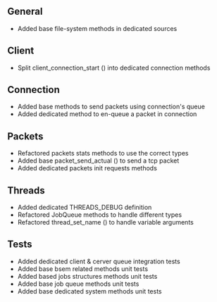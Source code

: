 ## General
- Added base file-system methods in dedicated sources

## Client
- Split client_connection_start () into dedicated connection methods

## Connection
- Added base methods to send packets using connection's queue
- Added dedicated method to en-queue a packet in connection

## Packets
- Refactored packets stats methods to use the correct types
- Added base packet_send_actual () to send a tcp packet
- Added dedicated packets init requests methods

## Threads
- Added dedicated THREADS_DEBUG definition
- Refactored JobQueue methods to handle different types
- Refactored thread_set_name () to handle variable arguments

## Tests
- Added dedicated client & cerver queue integration tests
- Added base bsem related methods unit tests
- Added based jobs structures methods unit tests
- Added base job queue methods unit tests
- Added base dedicated system methods unit tests